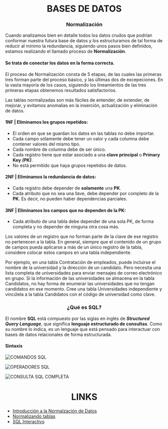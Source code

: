 <h1 align="center"> BASES DE DATOS </h1>
<h3 align="center"> Normalización </h3>

Cuando analizamos bien en detalle todos los datos crudos que podrían conformar nuestra futura base de datos y los estructuramos de tal forma de reducir al mínimo la redundancia, siguiendo unos pasos bien definidos, estamos realizando el llamado proceso de **Normalización**. 

#### Se trata de conectar los datos en la forma correcta.

El proceso de Normalización consta de 5 etapas, de las cuales las primeras tres forman parte del proceso básico, y las últimas dos de excepeciones. En la vasta mayoría de los casos, siguiendo los lineamientos de las tres primeras etapas obtenemos resultados satisfactorios.

Las tablas normalizadas son más fáciles de entender, de extender, de mejorar, y evitamos anomalías en la inserción, actualización y eliminación de datos.

#### 1NF | Eliminamos los grupos repetidos:

-   El orden en que se guardan los datos en las tablas no debe importar. 
-   Cada campo sólamente debe tener un valor y cada columna debe contener valores del mismo tipo.
-   Cada nombre de columna debe de ser único.
-   Cada registro tiene que estar asociado a una **clave principal** o **Primary Key** **_(PK)_**.
-   No está permitido que haya grupos repetidos de datos.

#### 2NF | Eliminamos la redundancia de datos:

-   Cada registro debe depender de **solamente** una **PK**.
-   Cada atributo que no sea una llave, debe depender por completo de la **PK**. Es decir, no pueden haber dependencias parciales.

#### 3NF | Eliminamos los campos que no dependen de la PK:

-   Cada atributo de una tabla debe depender de una sola PK, de forma completa y no depender de ninguna otra cosa más.

Los valores de un registro que no forman parte de la clave de ese registro no pertenecen a la tabla. En general, siempre que el contenido de un grupo de campos pueda aplicarse a más de un único registro de la tabla, considere colocar estos campos en una tabla independiente.

Por ejemplo, en una tabla Contratación de empleados, puede incluirse el nombre de la universidad y la dirección de un candidato. Pero necesita una lista completa de universidades para enviar mensajes de correo electrónico en grupo. Si la información de las universidades se almacena en la tabla Candidatos, no hay forma de enumerar las universidades que no tengan candidatos en ese momento. Cree una tabla Universidades independiente y vincúlela a la tabla Candidatos con el código de universidad como clave.

<h3 align="center"> ¿Qué es SQL? </h3>

El nombre **SQL** está compuesto por las siglas en inglés de **_Structured Query Language_**, que significa **lenguaje estructurado de consultas**. Como su nombre lo indica, es un lenguaje que está pensado para interactuar con bases de datos relacionales de forma estructurada.

#### Sintaxis

![COMANDOS SQL](https://i.ibb.co/c2s32QR/comandos-sql.png)


![OPERADORES SQL](https://i.ibb.co/L1nrmgZ/operadores.png)


![CONSULTA SQL COMPLETA](https://i.ibb.co/jvhbxQv/consulta-sql.png)

<h1 align="center"> LINKS </h1>

-   [Introducción a la Normalzación de Datos](https://learn.microsoft.com/es-es/office/troubleshoot/access/database-normalization-description)
-   [Normalizando tablas](https://docs.google.com/spreadsheets/d/1BEsHfadPp5DB_aIZf9Rl5YKvzG-7jDp3cZzvbv9hnxo/edit?usp=sharing)
-   [SQL Interactivo](https://sqlbolt.com/)
